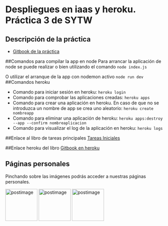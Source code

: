 # Despliegues en iaas y heroku. Práctica 3 de SYTW


## Descripción de la práctica
 * [Gitbook de la práctica](https://crguezl.github.io/ull-esit-1617/practicas/practicaiaas.html)

##Comandos para compilar la app en node
Para arrancar la aplicación de node se puede realizar o bien utilizando el comando
`node index.js`

O utilizar el arranque de la app con nodemon activo
`node run dev`
##Comandos heroku
- Comando para iniciar sesión en heroku:
`heroku login`
- Comando para comprobar las aplicaciones creadas:
`heroku apps`
- Comando para crear una aplicación en heroku. En caso de que no se introduzca un nombre de app se crea uno aleatorio:
`heroku create nombreapp`
- Comando para eliminar una aplicación de heroku:
`heroku apps:destroy --app --confirm nombreaplicacion`
- Comando para visualizar el log de la aplicación en heroku:
`heroku logs`

##Enlace al libro de tareas principales
[Tareas Iniciales](https://github.com/ULL-ESIT-SYTW-1617/tareas-iniciales-rafadanipedro)

##Enlace heroku del libro
[Gitbook en heroku](https://p3-sytw-rafadanipedro.herokuapp.com/)

## Páginas personales

Pinchando sobre las imágenes podrás acceder a nuestras páginas personales.

<a href='https://rafaherrero.github.io' target='_blank'><img src='https://avatars2.githubusercontent.com/u/11819652?v=3&s=400' border='0' alt='postimage' width='100px'/></a> <a href='https://danielramosacosta.github.io/' target='_blank'><img src='https://avatars2.githubusercontent.com/u/11427028?v=3&s=400' border='0' alt='postimage' width='100px'/></a> <a href='https://alu0100505078.github.io/' target='_blank'><img src='https://avatars3.githubusercontent.com/u/14938442?v=3&s=400' border='0' alt='postimage' width='100px'/></a>
